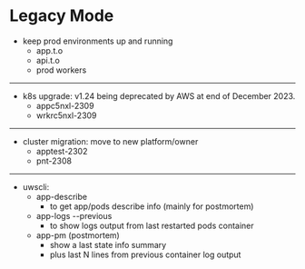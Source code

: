 # Legacy Mode

* keep prod environments up and running
    * app.t.o
    * api.t.o
    * prod workers

---

* k8s upgrade: v1.24 being deprecated by AWS at end of December 2023.
    * appc5nxl-2309
    * wrkrc5nxl-2309

---

* cluster migration: move to new platform/owner
    * apptest-2302
    * pnt-2308

---

* uwscli:
    * app-describe
        * to get app/pods describe info (mainly for postmortem)
    * app-logs --previous
        * to show logs output from last restarted pods container
    * app-pm (postmortem)
        * show a last state info summary
        * plus last N lines from previous container log output
